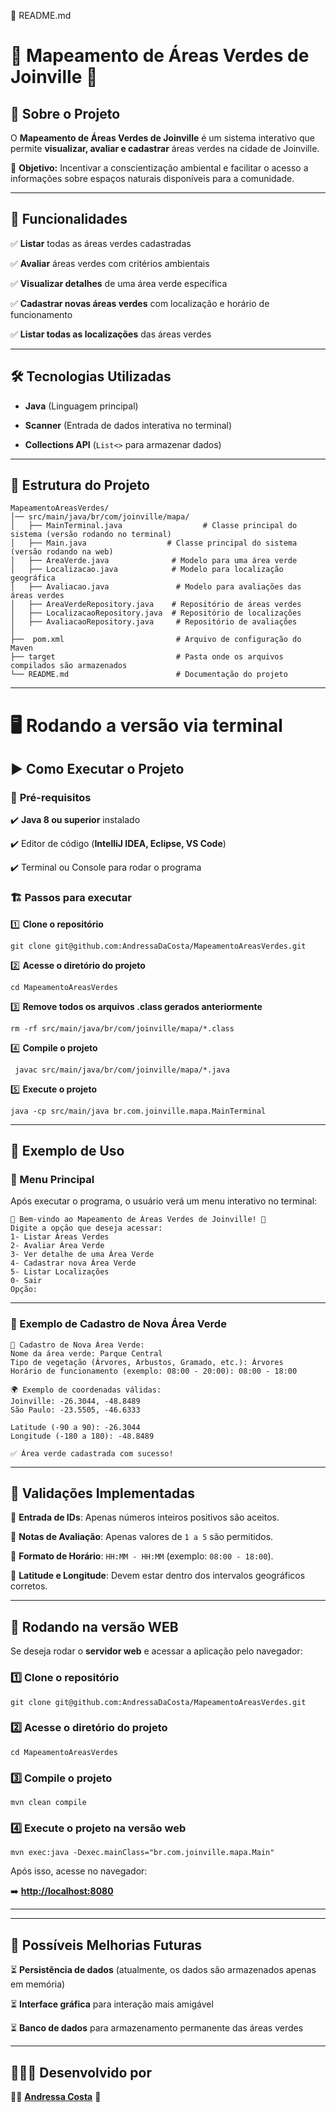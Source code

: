 📜 README.md

# 🌳 Mapeamento de Áreas Verdes de Joinville 🌿

## 📌 Sobre o Projeto

O **Mapeamento de Áreas Verdes de Joinville** é um sistema interativo que permite **visualizar, avaliar e cadastrar** áreas verdes na cidade de Joinville.

🌱 **Objetivo:** Incentivar a conscientização ambiental e facilitar o acesso a informações sobre espaços naturais disponíveis para a comunidade.

---

## 🚀 Funcionalidades

✅ **Listar** todas as áreas verdes cadastradas

✅ **Avaliar** áreas verdes com critérios ambientais

✅ **Visualizar detalhes** de uma área verde específica

✅ **Cadastrar novas áreas verdes** com localização e horário de funcionamento

✅ **Listar todas as localizações** das áreas verdes

---

## 🛠️ Tecnologias Utilizadas

-   **Java** (Linguagem principal)

-   **Scanner** (Entrada de dados interativa no terminal)

-   **Collections API** (`List<>` para armazenar dados)

---

## 📂 Estrutura do Projeto

```
MapeamentoAreasVerdes/
│── src/main/java/br/com/joinville/mapa/
│   ├── MainTerminal.java                  # Classe principal do sistema (versão rodando no terminal)
│   ├── Main.java                  # Classe principal do sistema (versão rodando na web)
│   ├── AreaVerde.java              # Modelo para uma área verde
│   ├── Localizacao.java            # Modelo para localização geográfica
│   ├── Avaliacao.java               # Modelo para avaliações das áreas verdes
│   ├── AreaVerdeRepository.java    # Repositório de áreas verdes
│   ├── LocalizacaoRepository.java  # Repositório de localizações
│   ├── AvaliacaoRepository.java     # Repositório de avaliações
│
├──  pom.xml                         # Arquivo de configuração do Maven
├── target                           # Pasta onde os arquivos compilados são armazenados
└── README.md                        # Documentação do projeto

```

---

# 🖥️ **Rodando a versão via terminal**

## ▶️ Como Executar o Projeto

### 🔹 **Pré-requisitos**

✔️ **Java 8 ou superior** instalado

✔️ Editor de código (**IntelliJ IDEA, Eclipse, VS Code**)

✔️ Terminal ou Console para rodar o programa

### 🏗️ **Passos para executar**

1️⃣ **Clone o repositório**

```
git clone git@github.com:AndressaDaCosta/MapeamentoAreasVerdes.git
```

2️⃣ **Acesse o diretório do projeto**

```
cd MapeamentoAreasVerdes
```

3️⃣ **Remove todos os arquivos .class gerados anteriormente**

```
rm -rf src/main/java/br/com/joinville/mapa/*.class
```

4️⃣ **Compile o projeto**

```
 javac src/main/java/br/com/joinville/mapa/*.java
```

5️⃣ **Execute o projeto**

```
java -cp src/main/java br.com.joinville.mapa.MainTerminal
```

---

## 📜 Exemplo de Uso

### **📌 Menu Principal**

Após executar o programa, o usuário verá um menu interativo no terminal:

```
🌳 Bem-vindo ao Mapeamento de Áreas Verdes de Joinville! 🌿
Digite a opção que deseja acessar:
1- Listar Áreas Verdes
2- Avaliar Área Verde
3- Ver detalhe de uma Área Verde
4- Cadastrar nova Área Verde
5- Listar Localizações
0- Sair
Opção:
```

---

### **📍 Exemplo de Cadastro de Nova Área Verde**

```
📍 Cadastro de Nova Área Verde:
Nome da área verde: Parque Central
Tipo de vegetação (Árvores, Arbustos, Gramado, etc.): Árvores
Horário de funcionamento (exemplo: 08:00 - 20:00): 08:00 - 18:00

🌍 Exemplo de coordenadas válidas:
Joinville: -26.3044, -48.8489
São Paulo: -23.5505, -46.6333

Latitude (-90 a 90): -26.3044
Longitude (-180 a 180): -48.8489

✅ Área verde cadastrada com sucesso!
```

---

## 📌 Validações Implementadas

🔹 **Entrada de IDs**: Apenas números inteiros positivos são aceitos.

🔹 **Notas de Avaliação**: Apenas valores de `1 a 5` são permitidos.

🔹 **Formato de Horário**: `HH:MM - HH:MM` (exemplo: `08:00 - 18:00`).

🔹 **Latitude e Longitude**: Devem estar dentro dos intervalos geográficos corretos.

---

## 🚀 **Rodando na versão WEB**

Se deseja rodar o **servidor web** e acessar a aplicação pelo navegador:

### **1️⃣ Clone o repositório**

```
git clone git@github.com:AndressaDaCosta/MapeamentoAreasVerdes.git
```

### **2️⃣ Acesse o diretório do projeto**

```
cd MapeamentoAreasVerdes
```

### **3️⃣ Compile o projeto**

```
mvn clean compile
```

### **4️⃣ Execute o projeto na versão web**

```
mvn exec:java -Dexec.mainClass="br.com.joinville.mapa.Main"
```

Após isso, acesse no navegador:

➡️ [**http://localhost:8080**](http://localhost:8080/)

---

---

## 📌 Possíveis Melhorias Futuras

⏳ **Persistência de dados** (atualmente, os dados são armazenados apenas em memória)

⏳ **Interface gráfica** para interação mais amigável

⏳ **Banco de dados** para armazenamento permanente das áreas verdes

---

## 👩🏻‍💻 Desenvolvido por

👩‍💻 [**Andressa Costa**](https://github.com/AndressaDaCosta) 🚀

